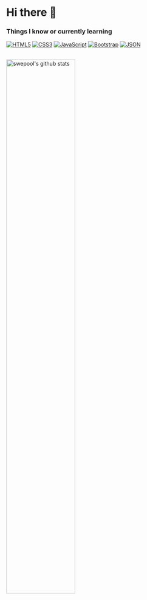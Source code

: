 # Hi there 👋

### Things I know or currently learning </br>
[![HTML5](https://img.shields.io/badge/-HTML5-E34F26?style=flat&logo=html5&logoColor=white&link=https://github.com/Swepool)](https://github.com/Swepool) 
[![CSS3](https://img.shields.io/badge/-CSS3-1572B6?style=flat&logo=css3&link=https://github.com/Swepool)](https://github.com/Swepool) 
[![JavaScript](https://img.shields.io/badge/-JavaScript-black?style=flat&logo=javascript&link=https://github.com/Swepool)](https://github.com/Swepool) 
[![Bootstrap](https://img.shields.io/badge/-Bootstrap-563D7C?style=flat&logo=bootstrap&link=https://github.com/Swepool)](https://github.com/Swepool) 
[![JSON](https://img.shields.io/badge/-json-02569B?style=flat&logo=json&link=https://github.com/Swepool)](https://github.com/Swepool)

</br>

<a href="https://github.com/swepool/github-readme-stats">
   <img width="60%" alt="swepool's github stats" src="https://github-readme-stats.vercel.app/api?username=swepool&show_icons=true&hide_border=true" />
</a>

<!--
**Swepool/swepool** is a ✨ _special_ ✨ repository because its `README.md` (this file) appears on your GitHub profile.

Here are some ideas to get you started:

- 🔭 I’m currently working on ...
- 🌱 I’m currently learning ...
- 👯 I’m looking to collaborate on ...
- 🤔 I’m looking for help with ...
- 💬 Ask me about ...
- 📫 How to reach me: ...
- 😄 Pronouns: ...
- ⚡ Fun fact: ...
-->
